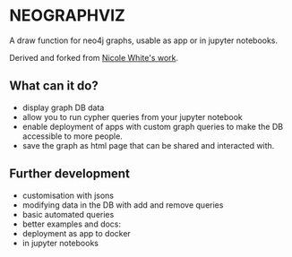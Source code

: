 # NEOGRAPHVIZ 

A draw function for neo4j graphs, usable as app or in jupyter notebooks.

Derived and forked from [Nicole White's work](https://github.com/nicolewhite/neo4j-jupyter).

## What can it do?
- display graph DB data
- allow you to run cypher queries from your jupyter notebook
- enable deployment of apps with custom graph queries to make the DB accessible to more people.
- save the graph as html page that can be shared and interacted with.

## Further development
- customisation with jsons
- modifying data in the DB with add and remove queries
- basic automated queries
- better examples and docs:
 - deployment as app to docker
 - in jupyter notebooks